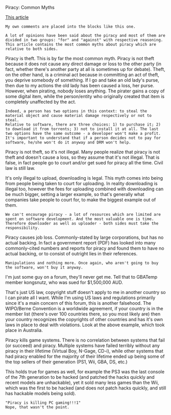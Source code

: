 Piracy: Common Myths​

[This article](https://gbatemp.net/threads/piracy-common-myths.344858/)

```
My own comments are placed into the blocks like this one.
```

```
A lot of opinions have been said about the piracy and most of them are divided in two groups: "for" and "against" with respective reasoning. This article contains the most common myths about piracy which are relative to both sides.
```

Piracy is theft.
This is by far the most common myth. Piracy is not theft because it does not cause any direct damage or loss to the other party (in fact, whether there's another party at all is sometimes up for debate). Theft, on the other hand, is a criminal act because in committing an act of theft, you deprive somebody of something. If I go and take an old lady's purse, then due to my actions the old lady has been caused a loss, her purse. However, when pirating, nobody loses anything. The pirater gains a copy of some digital item, while the person/entity who originally created that item is completely unaffected by the act.

```
Indeed, a person has two options in this context: to steal the material object and cause material damage respectively or not to steal. 
Relative to software, there are three choices: 1) to purchase it; 2) to download it from torrents; 3) not to install it at all. The last two options have the same outcome - a developer won't make a profit.
It's important to understand that if a person decides not to pay for software, he/she won't do it anyway and DRM won't help.
```

Piracy is not theft, so it's not illegal.
Many people realize that piracy is not theft and doesn't cause a loss, so they assume that it's not illegal. That is false, in fact people go to court and/or get sued for piracy all the time. Civil law is still law.


It's only illegal to upload, downloading is legal.
This myth comes into being from people being taken to court for uploading. In reality downloading is illegal too, however the fees for uploading combined with downloading can be much bigger, setting a larger example, so that's generally what companies take people to court for, to make the biggest example out of them.

```
We can't encourage piracy - a lot of resources which are limited are spent on software development. And the most valuable one is time. Therefore downloader as well as uploader - both sides must take the responsibility.
```

Piracy causes job loss.
Commonly-stated by large corporations, but has no actual backing. In fact a government report (PDF) has looked into many commonly-cited numbers and reports for piracy and found them to have no actual backing, or to consist of outright lies in their references.

```
Manipulations and nothing more. Once again, who aren't going to buy the software, won't buy it anyway.
```

I'm just some guy on a forum, they'll never get me.
Tell that to GBATemp member kongsnutz, who was sued for $1,500,000 AUD.


That's just US law, copyright stuff doesn't apply to me in another country so I can pirate all I want.
While I'm using US laws and regulations primarily since it's a main concern of this forum, this is another falsehood. The WIPO/Berne Convention is a worldwide agreement, if your country is in the member list (there's over 100 countries there, so you most likely are) then your country recognizes the copyrights of other countries and has it's own laws in place to deal with violations. Look at the above example, which took place in Australia.


Piracy kills game systems.
There is no correlation between systems that fail (or succeed) and piracy. Multiple systems have failed terribly without any piracy in their lifetime (Virtual Boy, N-Gage, CD-i), while other systems that had piracy enabled for the majority of their lifetime ended up being some of the top sellers of their generation (PS1, Wii, GBA, DS, etc.)

This holds true for games as well, for example the PS3 was the last console of the 7th generation to be hacked (and patched the hacks quickly and recent models are unhackable), yet it sold many less games than the Wii, which was the first to be hacked (and does not patch hacks quickly, and still has hackable models being sold).

```
"Piracy is killing PC gaming!!!1"
Nope, that wasn't the point.
```
